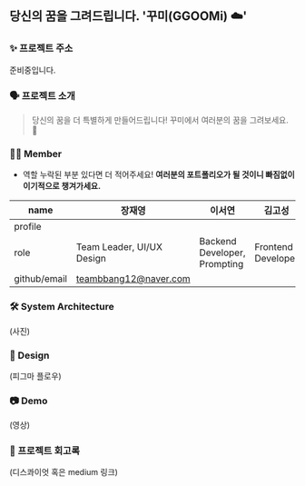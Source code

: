 ## 당신의 꿈을 그려드립니다. '꾸미(GGOOMi) ☁️'

### ✨ 프로젝트 주소
준비중입니다.

### 🗣 프로젝트 소개

> 당신의 꿈을 더 특별하게 만들어드립니다! 꾸미에서 여러분의 꿈을 그려보세요. 🎨
> 

### 👩‍💻 Member

- 역할 누락된 부분 있다면 더 적어주세요! **여러분의 포트폴리오가 될 것이니 빠짐없이 이기적으로 챙겨가세요.**

| name | 장재영 | 이서연 | 김고성 | 유희진 |
| --- | --- | --- | --- | --- |
| profile |  |  |  |  |
| role | Team Leader, UI/UX Design | Backend Developer, Prompting | Frontend Developer | Backend Developer, DevOps |
| github/email | teambbang12@naver.com |  |  | [yu-heejin](http://github.com/yu-heejin) |

### 🛠 System Architecture

(사진)

### 🎨 Design

(피그마 플로우)

### 📷 Demo

(영상)

### 📝 프로젝트 회고록

(디스콰이엇 혹은 medium 링크)
